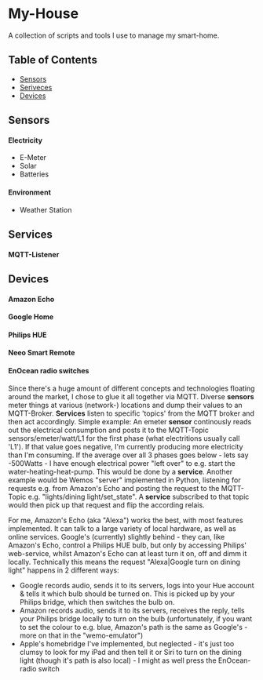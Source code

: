 # My-House

A collection of scripts and tools I use to manage my smart-home.

## Table of Contents

 - [Sensors](#sensors)
 - [Seriveces](#services)
 - [Devices](#devices)
 
 ## Sensors
 #### Electricity
 * E-Meter
 * Solar
 * Batteries
 
 #### Environment
 * Weather Station
 
 ## Services
 #### MQTT-Listener
 
 ## Devices
 #### Amazon Echo
 #### Google Home
 #### Philips HUE
 #### Neeo Smart Remote
 #### EnOcean radio switches
 
 Since there's a huge amount of different concepts and technologies floating around the market, I chose to glue it all together via MQTT. Diverse **sensors** meter things at various (network-) locations and dump their values to an MQTT-Broker.
 **Services** listen to specific 'topics' from the MQTT broker and then act accordingly.
 Simple example: An emeter **sensor** continously reads out the electrical consumption and posts it to the MQTT-Topic sensors/emeter/watt/L1 for the first phase (what electritions usually call 'L1'). If that value goes negative, I'm currently producing more electricity than I'm consuming. If the average over all 3 phases goes below - lets say -500Watts - I have enough electrical power "left over" to e.g. start the water-heating-heat-pump. This would be done by a **service**.
 Another example would be Wemos "server" implemented in Python, listening for requests e.g. from Amazon's Echo and posting the request to the MQTT-Topic e.g. "lights/dining light/set_state". A **service** subscribed to that topic would then pick up that request and flip the according relais.
 
 For me, Amazon's Echo (aka "Alexa") works the best, with most features implemented. It can talk to a large variety of local hardware, as well as online services. Google's (currently) slightly behind - they can, like Amazon's Echo, control a Philips HUE bulb, but only by accessing Philips' web-service, whilst Amazon's Echo can at least turn it on, off and dimm it locally. Technically this means the request "Alexa|Google turn on dining light" happens in 2 different ways:
 - Google records audio, sends it to its servers, logs into your Hue account & tells it which bulb should be turned on. This is picked up by your Philips bridge, which then switches the bulb on.
 - Amazon records audio, sends it to its servers, receives the reply, tells your Philips bridge locally to turn on the bulb (unfortunately, if you want to set the colour to e.g. blue, Amazon's path is the same as Google's - more on that in the "wemo-emulator")
 - Apple's homebridge I've implemented, but neglected - it's just too clumsy to look for my iPad and then tell it or Siri to turn on the dining light (though it's path is also local) - I might as well press the EnOcean-radio switch
 
 
 
